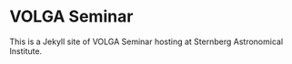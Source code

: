 # VOLGA Seminar 

This is a Jekyll site of VOLGA Seminar hosting at Sternberg Astronomical Institute.
